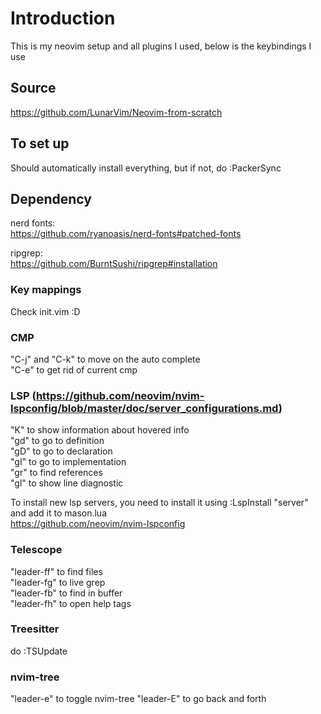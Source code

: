 # Introduction

This is my neovim setup and all plugins I used, below is the keybindings I use

## Source

https://github.com/LunarVim/Neovim-from-scratch

## To set up

Should automatically install everything, but if not, do :PackerSync  

## Dependency

nerd fonts:  
https://github.com/ryanoasis/nerd-fonts#patched-fonts  

ripgrep:  
https://github.com/BurntSushi/ripgrep#installation

### Key mappings

Check init.vim :D 

### CMP 

"C-j" and "C-k" to move on the auto complete  
"C-e" to get rid of current cmp  

### LSP (https://github.com/neovim/nvim-lspconfig/blob/master/doc/server_configurations.md)

"K" to show information about hovered info  
"gd" to go to definition  
"gD" to go to declaration  
"gI" to go to implementation  
"gr" to find references  
"gl" to show line diagnostic  

To install new lsp servers, you need to install it using :LspInstall "server" and add it to mason.lua  
https://github.com/neovim/nvim-lspconfig  

### Telescope

"leader-ff" to find files  
"leader-fg" to live grep  
"leader-fb" to find in buffer  
"leader-fh" to open help tags  

### Treesitter

do :TSUpdate

### nvim-tree

"leader-e" to toggle nvim-tree
"leader-E" to go back and forth

